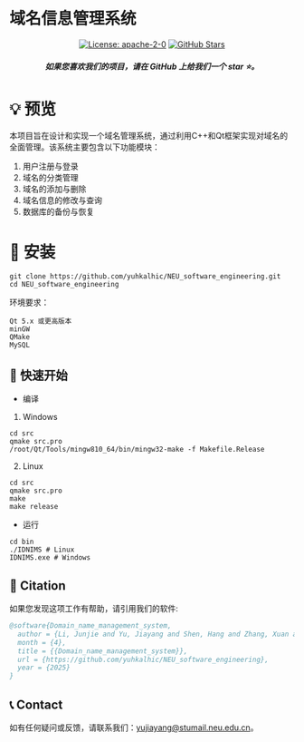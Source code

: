 # 域名信息管理系统

<p align="center">
<a href="https://opensource.org/license/apache-2-0" target="_blank"><img alt="License: apache-2-0" src="https://img.shields.io/github/license/saltstack/salt"></a>
<a href="https://github.com/yuhkalhic/NEU_software_engineering" target="_blank"><img alt="GitHub Stars" src="https://img.shields.io/github/stars/yuhkalhic/NEU_software_engineering?style=social"></a>
</p>

<h5 align="center"> 如果您喜欢我们的项目，请在 GitHub 上给我们一个 star ⭐。</h5>

# 💡 预览
本项目旨在设计和实现一个域名管理系统，通过利用C++和Qt框架实现对域名的全面管理。该系统主要包含以下功能模块：
1. 用户注册与登录
2. 域名的分类管理
3. 域名的添加与删除
4. 域名信息的修改与查询
5. 数据库的备份与恢复

# 🔧 安装

```
git clone https://github.com/yuhkalhic/NEU_software_engineering.git
cd NEU_software_engineering
```

环境要求：
```
Qt 5.x 或更高版本
minGW
QMake
MySQL
```

## 🏃 快速开始

- 编译
1. Windows

```
cd src
qmake src.pro
/root/Qt/Tools/mingw810_64/bin/mingw32-make -f Makefile.Release
```
2. Linux
```
cd src
qmake src.pro
make
make release
```

- 运行
```
cd bin
./IDNIMS # Linux
IDNIMS.exe # Windows
```

## 📖 Citation

如果您发现这项工作有帮助，请引用我们的软件:
```bibtex
@software{Domain_name_management_system,
  author = {Li, Junjie and Yu, Jiayang and Shen, Hang and Zhang, Xuan and Hou, Yufei and Huang, Haiyang and Han, Zhen},
  month = {4},
  title = {{Domain_name_management_system}},
  url = {https://github.com/yuhkalhic/NEU_software_engineering},
  year = {2025}
}
```

## 📞 Contact

如有任何疑问或反馈，请联系我们：[yujiayang@stumail.neu.edu.cn](yujiayang@stumail.neu.edu.cn)。